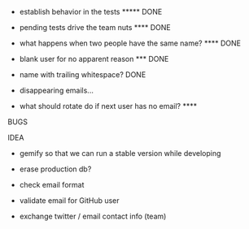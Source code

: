 * establish behavior in the tests ***** DONE
* pending tests drive the team nuts **** DONE

* what happens when two people have the same name? ****  DONE

* blank user for no apparent reason *** DONE
* name with trailing whitespace? DONE


* disappearing emails...

* what should rotate do if next user has no email? ****

BUGS


IDEA

* gemify so that we can run a stable version while developing
* erase production db?
* check email format
* validate email for GitHub user

* exchange twitter / email contact info (team)